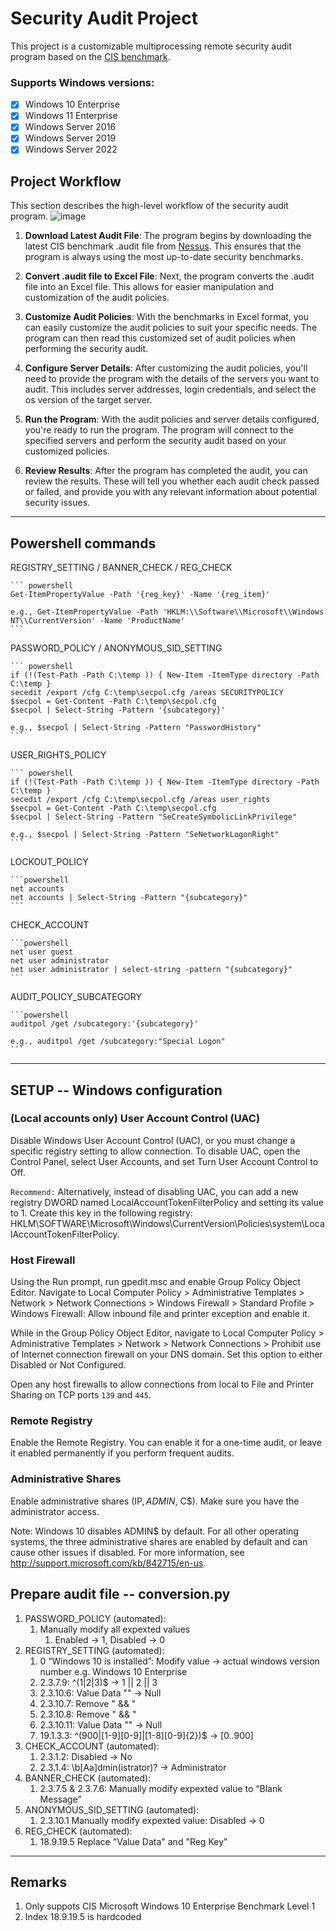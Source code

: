 # Security Audit Project

This project is a customizable multiprocessing remote security audit program based on the [CIS benchmark](https://www.cisecurity.org/cis-benchmarks).

### Supports Windows versions:
- [x] Windows 10 Enterprise
- [x] Windows 11 Enterprise
- [x] Windows Server 2016
- [x] Windows Server 2019
- [x] Windows Server 2022

## Project Workflow

This section describes the high-level workflow of the security audit program.
![image](https://github.com/Myohannn/CIS_Benchmark_Assessor_Win/assets/60417289/72330883-3713-4d90-8446-c6cbe0ce239c)


1. **Download Latest Audit File**: The program begins by downloading the latest CIS benchmark .audit file from [Nessus](https://www.tenable.com/audits/search?q=type%3A%28CIS%29+AND+display_name%3A%28L1%29+AND+plugin%3A%28Windows%29&sort=&page=1). This ensures that the program is always using the most up-to-date security benchmarks.

2. **Convert .audit file to Excel File**: Next, the program converts the .audit file into an Excel file. This allows for easier manipulation and customization of the audit policies.

3. **Customize Audit Policies**: With the benchmarks in Excel format, you can easily customize the audit policies to suit your specific needs. The program can then read this customized set of audit policies when performing the security audit.

4. **Configure Server Details**: After customizing the audit policies, you'll need to provide the program with the details of the servers you want to audit. This includes server addresses, login credentials, and select the os version of the target server.

5. **Run the Program**: With the audit policies and server details configured, you're ready to run the program. The program will connect to the specified servers and perform the security audit based on your customized policies.

6. **Review Results**: After the program has completed the audit, you can review the results. These will tell you whether each audit check passed or failed, and provide you with any relevant information about potential security issues.


***
## Powershell commands

REGISTRY_SETTING / BANNER_CHECK / REG_CHECK

    ``` powershell
    Get-ItemPropertyValue -Path '{reg_key}' -Name '{reg_item}'
    
    e.g., Get-ItemPropertyValue -Path 'HKLM:\\Software\\Microsoft\\Windows NT\\CurrentVersion' -Name 'ProductName'
    ```
    
PASSWORD_POLICY / ANONYMOUS_SID_SETTING
      
    ``` powershell
    if (!(Test-Path -Path C:\temp )) { New-Item -ItemType directory -Path C:\temp }
    secedit /export /cfg C:\temp\secpol.cfg /areas SECURITYPOLICY
    $secpol = Get-Content -Path C:\temp\secpol.cfg
    $secpol | Select-String -Pattern '{subcategory}'
    
    e.g., $secpol | Select-String -Pattern "PasswordHistory"
    ```
    
USER_RIGHTS_POLICY

    ``` powershell
    if (!(Test-Path -Path C:\temp )) { New-Item -ItemType directory -Path C:\temp }
    secedit /export /cfg C:\temp\secpol.cfg /areas user_rights
    $secpol = Get-Content -Path C:\temp\secpol.cfg
    $secpol | Select-String -Pattern "SeCreateSymbolicLinkPrivilege"
    
    e.g., $secpol | Select-String -Pattern "SeNetworkLogonRight"
    ```
    
LOCKOUT_POLICY

    ```powershell
    net accounts
    net accounts | Select-String -Pattern "{subcategory}"
    ```
    
CHECK_ACCOUNT

    ```powershell
    net user guest
    net user administrator
    net user administrator | select-string -pattern "{subcategory}"
    ```
    
AUDIT_POLICY_SUBCATEGORY
      
    ```powershell
    auditpol /get /subcategory:'{subcategory}'

    e.g., auditpol /get /subcategory:"Special Logon"
    ```

***
## SETUP -- Windows configuration

### (Local accounts only) User Account Control (UAC)
Disable Windows User Account Control (UAC), or you must change a specific registry setting to allow connection. To disable UAC, open the Control Panel, select User Accounts, and set Turn User Account Control to Off.

`Recommend:` Alternatively, instead of disabling UAC, you can add a new registry DWORD named LocalAccountTokenFilterPolicy and setting its value to 1. Create this key in the following registry: HKLM\SOFTWARE\Microsoft\Windows\CurrentVersion\Policies\system\LocalAccountTokenFilterPolicy. 

### Host Firewall
Using the Run prompt, run gpedit.msc and enable Group Policy Object Editor. Navigate to Local Computer Policy > Administrative Templates > Network > Network Connections > Windows Firewall > Standard Profile > Windows Firewall: Allow inbound file and printer exception and enable it.

While in the Group Policy Object Editor, navigate to Local Computer Policy > Administrative Templates > Network > Network Connections > Prohibit use of Internet connection firewall on your DNS domain. Set this option to either Disabled or Not Configured.

Open any host firewalls to allow connections from local to File and Printer Sharing on TCP ports `139` and `445`.

### Remote Registry
Enable the Remote Registry. You can enable it for a one-time audit, or leave it enabled permanently if you perform frequent audits.

### Administrative Shares
Enable administrative shares (IP$, ADMIN$, C$). Make sure you have the administrator access.

Note: Windows 10 disables ADMIN$ by default. For all other operating systems, the three administrative shares are enabled by default and can cause other issues if disabled. For more information, see http://support.microsoft.com/kb/842715/en-us.

## Prepare audit file -- conversion.py
1. PASSWORD_POLICY (automated):
    1. Manually modify all expexted values
        1. Enabled → 1, Disabled → 0
2. REGISTRY_SETTING (automated):
    1. 0 “Windows 10 is installed”: Modify value → actual windows version number e.g. Windows 10 Enterprise
    2. 2.3.7.9: ^(1|2|3)$ → 1 || 2 || 3
    3. 2.3.10.6: Value Data "" → Null
    4. 2.3.10.7: Remove " && "
    5. 2.3.10.8: Remove " && "
    6. 2.3.10.11: Value Data "" → Null
    7. 19.1.3.3: ^(900|[1-9][0-9]|[1-8][0-9]{2})$ → [0..900]
3. CHECK_ACCOUNT (automated): 
    1. 2.3.1.2: Disabled → No
    2. 2.3.1.4: \b[Aa]dmin(istrator)? → Administrator
4.  BANNER_CHECK (automated):
    1. 2.3.7.5 & 2.3.7.6: Manually modify expexted value to “Blank Message”
5. ANONYMOUS_SID_SETTING (automated): 
    1. 2.3.10.1 Manually modify expexted value: Disabled → 0
6. REG_CHECK (automated):
    1. 18.9.19.5 Replace "Value Data" and "Reg Key" 
  
***

## Remarks
1. Only suppots CIS Microsoft Windows 10 Enterprise Benchmark Level 1
2. Index 18.9.19.5 is hardcoded

